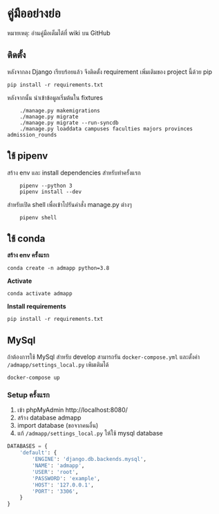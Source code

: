 # คู่มืออย่างย่อ

หมายเหตุ: อ่านคู่มือเต็มได้ที่ wiki บน GitHub

## ติดตั้ง

หลังจากลง Django เรียบร้อยแล้ว จึงติดตั้ง requirement เพิ่มเติมของ project นี้ด้วย pip

    pip install -r requirements.txt

หลังจากนั้น นำเข้าข้อมูลเริ่มต้นใน fixtures

```
    ./manage.py makemigrations
    ./manage.py migrate
    ./manage.py migrate --run-syncdb
    ./manage.py loaddata campuses faculties majors provinces admission_rounds
```
## ใช้ pipenv
สร้าง env และ install dependencies สำหรับทำครั้งแรก
```
    pipenv --python 3
    pipenv install --dev
```
สำหรับเปิด shell เพื่อเข้าไปรันคำสั่ง manage.py ต่างๆ
```
    pipenv shell
```


## ใช้ conda
**สร้าง env ครั้งแรก**
```shell
conda create -n admapp python=3.8
```
**Activate**
```shell
conda activate admapp
```
**Install requirements**
```shell
pip install -r requirements.txt
```

## MySql
ถ้าต้องการใช้ MySql สำหรับ develop สามารถรัน `docker-compose.yml` และตั้งค่า `/admapp/settings_local.py` เพิมเติมได้
```shell
docker-compose up
```

### Setup ครั้งแรก
1. เข้า phpMyAdmin http://localhost:8080/  
2. สร้าง database admapp
3. import database (ขอจากคนอื่น)
4. แก้ `/admapp/settings_local.py` ให้ใช้ mysql database
```python
DATABASES = {
    'default': {
        'ENGINE': 'django.db.backends.mysql',
        'NAME': 'admapp',
        'USER': 'root',
        'PASSWORD': 'example',
        'HOST': '127.0.0.1',
        'PORT': '3306',
    }
}
```
